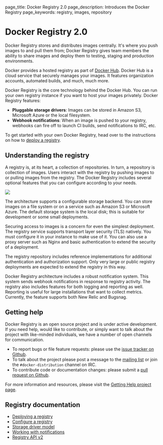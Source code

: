 page_title: Docker Registry 2.0
page_description: Introduces the Docker Registry
page_keywords: registry, images, repository

# Docker Registry 2.0

Docker Registry stores and distributes images centrally. It's where you push images to and pull them from; Docker Registry gives team members the ability to share images and deploy them to testing, staging and production environments.

Docker provides a hosted registry as part of [Docker Hub](https://hub.docker.com). Docker Hub is a cloud service that securely manages your images. It features organization accounts, automated builds, and much, much more.

Docker Registry is the core technology behind the Docker Hub. You can run your own registry instance if you want to host your images privately. Docker Registry features:

 - **Pluggable storage drivers**: Images can be stored in Amazon S3, Microsoft Azure or the local filesystem.
 - **Webhook notifications**: When an image is pushed to your registry, webhooks can fire off to launch CI builds, send notifications to IRC, etc.

To get started with your own Docker Registry, head over to the instructions on how to [deploy a registry](deploying.md).

## Understanding the registry

A registry is, at its heart, a collection of repositories. In turn, a repository
is collection of images. Users interact with the registry by pushing images to
or pulling images from the registry. The Docker Registry includes several
optional features that you can configure according to your needs.

![](/distribution/images/registry.png)

The architecture supports a configurable storage backend. You can store images
on  a file system or on a service such as Amazon S3 or Microsoft Azure. The
default storage system is the local disk; this is suitable for development or
some small deployments.

Securing access to images is a concern for even the simplest deployment. The
registry service supports transport layer security (TLS) natively. You must
configure it in your instance to make use of it. You can also use a proxy server
such as Nginx and basic authentication to extend the security of a deployment.  

The registry repository includes reference implementations for additional
authentication and authorization support. Only very large or public registry
deployments are expected to extend the registry in this way.

Docker Registry architecture includes a robust notification system. This system
sends webhook notifications in response to registry activity.  The registry also
includes features for both logging and reporting as well. Reporting is useful
for large installations that want to collect metrics. Currently, the feature
supports both New Relic and Bugsnag.

## Getting help

Docker Registry is an open source project and is under active development. If
you need help, would like to contribute, or simply want to talk about the
project with like-minded individuals, we have a number of open channels for
communication.

- To report bugs or file feature requests: please use the [issue tracker on Github](https://github.com/docker/distribution/issues).
- To talk about the project please post a message to the [mailing list](https://groups.google.com/a/dockerproject.org/forum/#!forum/distribution) or join the `#docker-distribution` channel on IRC.
- To contribute code or documentation changes: please submit a [pull request on Github](https://github.com/docker/distribution/pulls).

For more information and resources, please visit the [Getting Help project page](https://docs.docker.com/project/get-help/).

## Registry documentation

 - [Deploying a registry](deploying.md)
 - [Configure a registry](configuration.md)
 - [Storage driver model](storagedrivers.md)
 - [Working with notifications](notifications.md)
 - [Registry API v2](spec/api.md)

